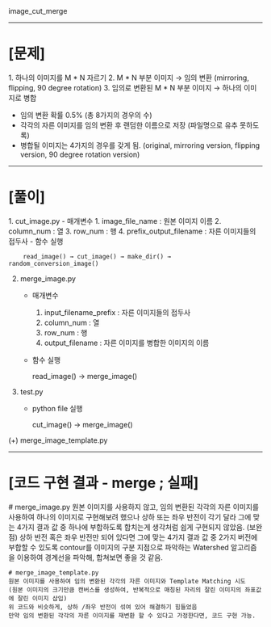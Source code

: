 <div align = center)
    <h1>image_cut_merge</h1>
</div>

---

<h1>[문제]</h1>
1. 하나의 이미지를 M * N 자르기
2. M * N 부분 이미지 → 임의 변환 (mirroring, flipping, 90 degree rotation)
3. 임의로 변환된 M * N 부분 이미지 → 하나의 이미지로 병합

- 임의 변환 확률 0.5% (총 8가지의 경우의 수)
- 각각의 자른 이미지를 임의 변환 후 랜덤한 이름으로 저장 (파일명으로 유추 못하도록)
- 병합될 이미지는 4가지의 경우를 갖게 됨. (original, mirroring version, flipping version, 90 degree rotation version)

---

<h1>[풀이]</h1>
1. cut_image.py
    - 매개변수
        1. image_file_name : 원본 이미지 이름
        2. column_num : 열
        3. row_num : 행
        4. prefix_output_filename : 자른 이미지들의 접두사
    - 함수 실행
    
        read_image() → cut_image() → make_dir() → random_conversion_image()
        
2. merge_image.py
    - 매개변수
        1. input_filename_prefix : 자른 이미지들의 접두사   
        2. column_num : 열
        3. row_num : 행
        4. output_filename : 자른 이미지를 병합한 이미지의 이름
        
    - 함수 실행

        read_image() → merge_image()
        
3. test.py
    - python file 실행
    
        cut_image() → merge_image()

(+) merge_image_template.py 

---
<h1>[코드 구현 결과 - merge ; 실패]</h1>
    # merge_image.py
    원본 이미지를 사용하지 않고, 임의 변환된 각각의 자른 이미지를 사용하여 하나의 이미지로 구현해보려 했으나
    상하 또는 좌우 반전이 각기 달라 그에 맞는 4가지 결과 값 중 하나에 부합하도록 합치는게 생각처럼 쉽게 구현되지 않았음.
    (보완점) 상하 반전 혹은 좌우 반전만 되어 있다면 그에 맞는 4가지 결과 값 중 2가지 버전에 부합할 수 있도록
    contour를 이미지의 구분 지점으로 파악하는 Watershed 알고리즘을 이용하여 경계선을 파악해, 합쳐보면 좋을 것 같음.
    
    # merge_image_template.py
    원본 이미지를 사용하여 임의 변환된 각각의 자른 이미지와 Template Matching 시도
    (원본 이미지의 크기만큼 캔버스를 생성하여, 반복적으로 매칭된 자리의 잘린 이미지의 좌표값에 잘린 이미지 삽입)
    위 코드와 비슷하게, 상하 /좌우 반전이 섞여 있어 해결하기 힘들었음
    만약 임의 변환된 각각의 자른 이미지를 재변환 할 수 있다고 가정한다면, 코드 구현 가능.
    
